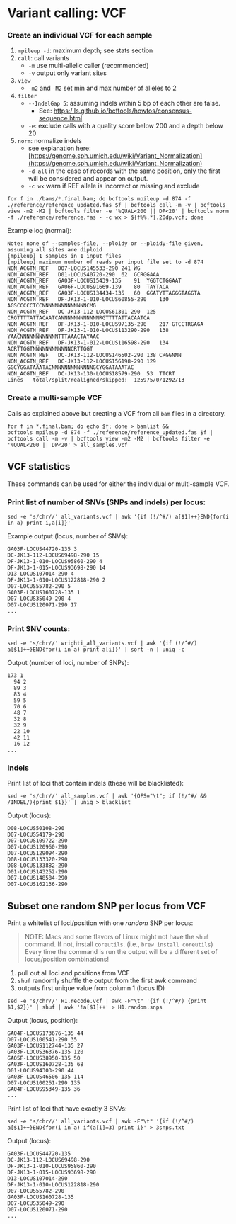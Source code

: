 # Variant calling: VCF

### Create an individual VCF for each sample
1. `mpileup -d`: maximum depth; see stats section
2. `call`: call variants
   - `-m` use multi-allelic caller (recommended)
   - `-v` output only variant sites
3. `view`
   - `-m2` and `-M2` set min and max number of alleles to 2
4. `filter`
   - `--IndelGap 5`: assuming indels within 5 bp of each other are false. 
     - See: [https:/ ls.github.io/bcftools/howtos/consensus-sequence.html](https://samtools.github.io/bcftools/howtos/consensus-sequence.html)
   - `-e`: exclude calls with a quality score below 200 and a depth below 20
5. `norm`: normalize indels
   - see explanation here: [https://genome.sph.umich.edu/wiki/Variant_Normalization](https://genome.sph.umich.edu/wiki/Variant_Normalization)
   - `-d all` in the case of records with the same position, only the first will be considered and appear on output.
   - `-c wx` warn if REF allele is incorrect or missing and exclude

```
for f in ./bams/*.final.bam; do bcftools mpileup -d 874 -f ./reference/reference_updated.fas $f | bcftools call -m -v | bcftools view -m2 -M2 | bcftools filter -e '%QUAL<200 || DP<20' | bcftools norm -f ./reference/reference.fas - -c wx > ${f%%.*}.20dp.vcf; done
```

Example log (normal):
```
Note: none of --samples-file, --ploidy or --ploidy-file given, assuming all sites are diploid
[mpileup] 1 samples in 1 input files
[mpileup] maximum number of reads per input file set to -d 874
NON_ACGTN_REF	D07-LOCUS145533-290	241	WG
NON_ACGTN_REF	D01-LOCUS40720-290	62	GCRGGAAA
NON_ACGTN_REF	GA03F-LOCUS15439-135	91	YGGTCTGGAAT
NON_ACGTN_REF	GA06F-LOCUS91669-139	80	TAYTACA
NON_ACGTN_REF	GA03F-LOCUS134434-135	60	GGATYTTAGGGTAGGTA
NON_ACGTN_REF	DF-JK13-1-010-LOCUS60855-290	130	AGSCCCCCTCCNNNNNNNNNNNNNNCMG
NON_ACGTN_REF	DC-JK13-112-LOCUS61301-290	125	CRGTTTTATTACAATCANNNNNNNNNNNNRGTTTTATTACAATCA
NON_ACGTN_REF	DF-JK13-1-010-LOCUS97135-290	217	GTCCTRGAGA
NON_ACGTN_REF	DF-JK13-1-010-LOCUS113290-290	138	YAACNNNNNNNNNNNNTTTAAACTAYAAC
NON_ACGTN_REF	DF-JK13-1-012-LOCUS116598-290	134	ACRTTGGTNNNNNNNNNNNNCRTTGGT
NON_ACGTN_REF	DC-JK13-112-LOCUS146502-290	138	CRGGNNN
NON_ACGTN_REF	DC-JK13-112-LOCUS156198-290	129	GGCYGGATAAATACNNNNNNNNNNNNNGCYGGATAAATAC
NON_ACGTN_REF	DC-JK13-130-LOCUS18579-290	53	TTCRT
Lines   total/split/realigned/skipped:	125975/0/1292/13
```

### Create a multi-sample VCF
Calls as explained above but creating a VCF from all `bam` files in a directory.

```
for f in *.final.bam; do echo $f; done > bamlist &&
bcftools mpileup -d 874 -f ./reference/reference_updated.fas $f | bcftools call -m -v | bcftools view -m2 -M2 | bcftools filter -e '%QUAL<200 || DP<20' > all_samples.vcf
```

## VCF statistics

These commands can be used for either the individual or multi-sample VCF.

### Print list of number of SNVs (SNPs and indels) per locus:

```
sed -e 's/chr//' all_variants.vcf | awk '{if (!/^#/) a[$1]++}END{for(i in a) print i,a[i]}'
```

Example output (locus, number of SNVs):
```
GA03F-LOCUS44720-135 3
DC-JK13-112-LOCUS69498-290 15
DF-JK13-1-010-LOCUS95860-290 4
DF-JK13-1-015-LOCUS93698-290 14
D13-LOCUS107014-290 4
DF-JK13-1-010-LOCUS122818-290 2
D07-LOCUS55782-290 5
GA03F-LOCUS160728-135 1
D07-LOCUS35049-290 4
D07-LOCUS120071-290 17
...
```

### Print SNV counts:

```
sed -e 's/chr//' wrighti_all_variants.vcf | awk '{if (!/^#/) a[$1]++}END{for(i in a) print a[i]}' | sort -n | uniq -c
```

Output (number of loci, number of SNPs):
```
173 1
  94 2
  89 3
  83 4
  59 5
  70 6
  48 7
  32 8
  32 9
  22 10
  42 11
  16 12
...
```


### Indels
Print list of loci that contain indels (these will be blacklisted):

```
sed -e 's/chr//' all_samples.vcf | awk '{OFS="\t"; if (!/^#/ && /INDEL/){print $1}}' | uniq > blacklist
```

Output (locus):
```
D08-LOCUS50108-290
D07-LOCUS54179-290
D07-LOCUS109722-290
D07-LOCUS120960-290
D07-LOCUS129094-290
D08-LOCUS133320-290
D08-LOCUS133882-290
D01-LOCUS143252-290
D07-LOCUS148584-290
D07-LOCUS162136-290
```

## Subset one random SNP per locus from VCF
Print a whitelist of loci/position with one *random* SNP per locus:

>NOTE: Macs and some flavors of Linux might not have the `shuf` command. If not, install `coreutils`. (i.e., `brew install coreutils`) Every time the command is run the output will be a different set of locus/position combinations!

1. pull out all loci and positions from VCF
2. `shuf` randomly shuffle the output from the first awk command
3. outputs first unique value from column 1 (locus ID)
```
sed -e 's/chr//' H1.recode.vcf | awk -F"\t" '{if (!/^#/) {print $1,$2}}' | shuf | awk '!a[$1]++' > H1.random.snps
```

Output (locus, position):

```
GA04F-LOCUS173676-135 44
D07-LOCUS100541-290 35
GA03F-LOCUS112744-135 27
GA03F-LOCUS36376-135 120
GA05F-LOCUS38950-135 50
GA03F-LOCUS160728-135 68
D01-LOCUS94303-290 44
GA03F-LOCUS46506-135 114
D07-LOCUS100261-290 135
GA04F-LOCUS95349-135 36
...
```

Print list of loci that have exactly 3 SNVs:
```
sed -e 's/chr//' all_variants.vcf | awk -F"\t" '{if (!/^#/) a[$1]++}END{for(i in a) if(a[i]=3) print i}' > 3snps.txt
```

Output (locus):

```
GA03F-LOCUS44720-135
DC-JK13-112-LOCUS69498-290
DF-JK13-1-010-LOCUS95860-290
DF-JK13-1-015-LOCUS93698-290
D13-LOCUS107014-290
DF-JK13-1-010-LOCUS122818-290
D07-LOCUS55782-290
GA03F-LOCUS160728-135
D07-LOCUS35049-290
D07-LOCUS120071-290
...
```
